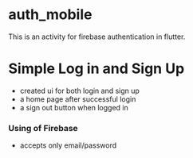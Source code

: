 # auth_mobile

This is an activity for firebase authentication in flutter.

# Simple Log in and Sign Up

- created ui for both login and sign up
- a home page after successful login
- a sign out button when logged in

### Using of Firebase

- accepts only email/password
